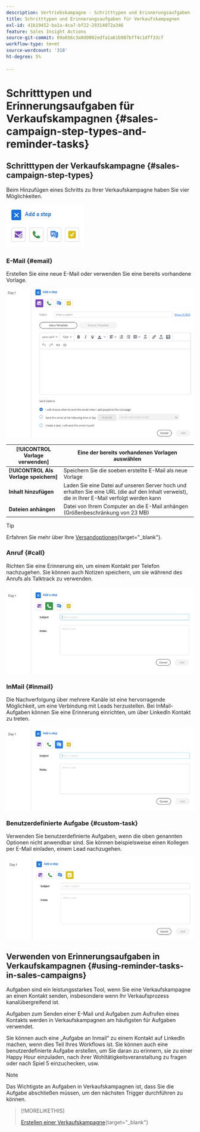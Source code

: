 ```yaml
---
description: Vertriebskampagne - Schritttypen und Erinnerungsaufgaben - Marketo-Dokumente - Produktdokumentation
title: Schritttypen und Erinnerungsaufgaben für Verkaufskampagnen
exl-id: 41b19452-ba1a-4ca7-bf22-29314072a346
feature: Sales Insight Actions
source-git-commit: 09a656c3a0d0002edfa1a61b987bff4c1dff33cf
workflow-type: tm+mt
source-wordcount: '318'
ht-degree: 5%

---
```


# Schritttypen und Erinnerungsaufgaben für Verkaufskampagnen {#sales-campaign-step-types-and-reminder-tasks}

## Schritttypen der Verkaufskampagne {#sales-campaign-step-types}

Beim Hinzufügen eines Schritts zu Ihrer Verkaufskampagne haben Sie vier Möglichkeiten.

![](assets/sales-campaign-step-types-and-reminder-tasks-1.png)

### E-Mail {#email}

Erstellen Sie eine neue E-Mail oder verwenden Sie eine bereits vorhandene Vorlage.

![](assets/sales-campaign-step-types-and-reminder-tasks-2.png)

| **[!UICONTROL Vorlage verwenden]** | Eine der bereits vorhandenen Vorlagen auswählen |
|---|---|
| **[!UICONTROL Als Vorlage speichern]** | Speichern Sie die soeben erstellte E-Mail als neue Vorlage |
| **Inhalt hinzufügen** | Laden Sie eine Datei auf unseren Server hoch und erhalten Sie eine URL (die auf den Inhalt verweist), die in Ihrer E-Mail verfolgt werden kann |
| **Dateien anhängen** | Datei von Ihrem Computer an die E-Mail anhängen (Größenbeschränkung von 23 MB) |

>[!TIP]
>
>Erfahren Sie mehr über Ihre [Versandoptionen](/help/marketo/product-docs/marketo-sales-insight/actions/campaigns/understanding-sales-campaign-send-options-for-email-steps.md){target="_blank"}.

### Anruf {#call}

Richten Sie eine Erinnerung ein, um einem Kontakt per Telefon nachzugehen. Sie können auch Notizen speichern, um sie während des Anrufs als Talktrack zu verwenden.

![](assets/sales-campaign-step-types-and-reminder-tasks-3.png)

### InMail {#inmail}

Die Nachverfolgung über mehrere Kanäle ist eine hervorragende Möglichkeit, um eine Verbindung mit Leads herzustellen. Bei InMail-Aufgaben können Sie eine Erinnerung einrichten, um über LinkedIn Kontakt zu treten.

![](assets/sales-campaign-step-types-and-reminder-tasks-4.png)

### Benutzerdefinierte Aufgabe {#custom-task}

Verwenden Sie benutzerdefinierte Aufgaben, wenn die oben genannten Optionen nicht anwendbar sind. Sie können beispielsweise einen Kollegen per E-Mail einladen, einem Lead nachzugehen.

![](assets/sales-campaign-step-types-and-reminder-tasks-5.png)

## Verwenden von Erinnerungsaufgaben in Verkaufskampagnen {#using-reminder-tasks-in-sales-campaigns}

Aufgaben sind ein leistungsstarkes Tool, wenn Sie eine Verkaufskampagne an einen Kontakt senden, insbesondere wenn Ihr Verkaufsprozess kanalübergreifend ist.

Aufgaben zum Senden einer E-Mail und Aufgaben zum Aufrufen eines Kontakts werden in Verkaufskampagnen am häufigsten für Aufgaben verwendet.

Sie können auch eine „Aufgabe an Inmail“ zu einem Kontakt auf LinkedIn machen, wenn dies Teil Ihres Workflows ist. Sie können auch eine benutzerdefinierte Aufgabe erstellen, um Sie daran zu erinnern, sie zu einer Happy Hour einzuladen, nach ihrer Wohltätigkeitsveranstaltung zu fragen oder nach Spiel 5 einzuchecken, usw.

>[!NOTE]
>
>Das Wichtigste an Aufgaben in Verkaufskampagnen ist, dass Sie die Aufgabe abschließen müssen, um den nächsten Trigger durchführen zu können.

>[!MORELIKETHIS]
>
>[Erstellen einer Verkaufskampagne](/help/marketo/product-docs/marketo-sales-insight/actions/campaigns/create-a-sales-campaign.md){target="_blank"}

